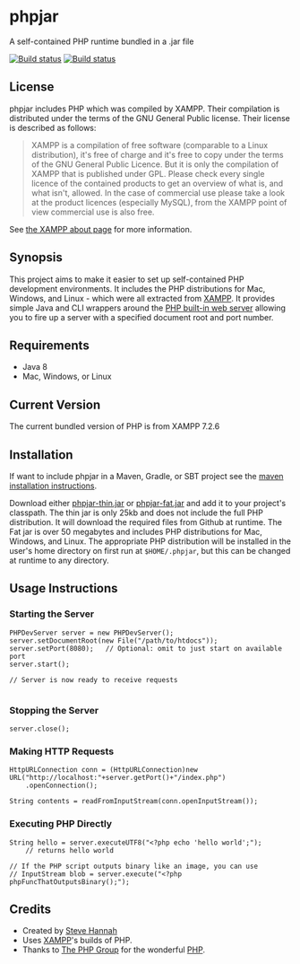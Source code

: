 # phpjar

A self-contained PHP runtime bundled in a .jar file

[![Build status](https://ci.appveyor.com/api/projects/status/ylt92ykea1oaaj0k?svg=true)](https://ci.appveyor.com/project/shannah/phpjar)
[![Build status](https://travis-ci.org/shannah/phpjar.svg?branch=master)](https://travis-ci.org/shannah/phpjar)


## License

phpjar includes PHP which was compiled by XAMPP.  Their compilation is distributed under the terms of the GNU General Public license.  Their license is described as follows:

> XAMPP is a compilation of free software (comparable to a Linux distribution), it's free of charge and it's free to copy under the terms of the GNU General Public Licence. But it is only the compilation of XAMPP that is published under GPL. Please check every single licence of the contained products to get an overview of what is, and what isn't, allowed. In the case of commercial use please take a look at the product licences (especially MySQL), from the XAMPP point of view commercial use is also free.

See [the XAMPP about page](https://www.apachefriends.org/about.html) for more information.

## Synopsis

This project aims to make it easier to set up self-contained PHP development environments. It includes the PHP distributions for Mac, Windows, and Linux - which were all extracted
from [XAMPP](https://www.apachefriends.org/index.html).  It provides simple Java and CLI wrappers around the [PHP built-in web server](http://php.net/manual/en/features.commandline.webserver.php) allowing you to fire up a server with a specified document root and port number.  

## Requirements

* Java 8
* Mac, Windows, or Linux

## Current Version

The current bundled version of PHP is from XAMPP 7.2.6

## Installation

If want to include phpjar in a Maven, Gradle, or SBT project see the [maven installation instructions](https://mgp.weblite.ca/?q=com.github.shannah.phpjar:phpjar-thin:master-SNAPSHOT).

Download either [phpjar-thin.jar](bin/phpjar-thin.jar) or [phpjar-fat.jar](bin/phpjar-fat.jar) and add it to your project's classpath.  The thin jar is only 25kb and does not include the full PHP distribution.  It will download the required files from Github at runtime.  The Fat jar is over 50 megabytes and includes PHP distributions for Mac, Windows, and Linux.  The appropriate PHP distribution will be installed in the user's home directory on first run at `$HOME/.phpjar`, but this can be changed at runtime to any directory.


## Usage Instructions


### Starting the Server 

~~~~
PHPDevServer server = new PHPDevServer();
server.setDocumentRoot(new File("/path/to/htdocs"));
server.setPort(8080);	// Optional: omit to just start on available port
server.start();
	
// Server is now ready to receive requests
	
~~~~

### Stopping the Server

~~~~
server.close();
~~~~

### Making HTTP Requests

~~~~
HttpURLConnection conn = (HttpURLConnection)new URL("http://localhost:"+server.getPort()+"/index.php")
	.openConnection();

String contents = readFromInputStream(conn.openInputStream());
~~~~

### Executing PHP Directly

~~~~
String hello = server.executeUTF8("<?php echo 'hello world';");
	// returns hello world

// If the PHP script outputs binary like an image, you can use
// InputStream blob = server.execute("<?php phpFuncThatOutputsBinary();");

~~~~

## Credits

* Created by [Steve Hannah](http://www.sjhannah.com)
* Uses [XAMPP](https://www.apachefriends.org/index.html)'s builds of PHP.
* Thanks to [The PHP Group](http://php.net/copyright.php) for the wonderful [PHP](http://www.php.net).
	



	
	